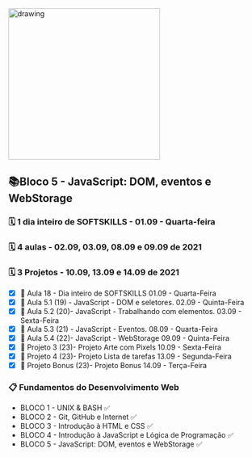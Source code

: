 <img src="https://user-images.githubusercontent.com/87394535/129942939-007fc304-2ac0-431d-b018-685951e5750f.png" alt="drawing" width="300"/>

## 📚Bloco 5 - JavaScript: DOM, eventos e WebStorage
### 🗓️ 1 dia inteiro de SOFTSKILLS - 01.09 - Quarta-feira
### 🗓️ 4 aulas - 02.09, 03.09, 08.09 e 09.09 de 2021
### 🗓️ 3 Projetos - 10.09, 13.09 e 14.09 de 2021
- [x] 📖 Aula 18 - Dia inteiro de SOFTSKILLS 01.09 - Quarta-Feira
- [x] 📖 Aula 5.1 (19) - JavaScript - DOM e seletores. 02.09 - Quinta-Feira
- [x] 📖 Aula 5.2 (20)- JavaScript - Trabalhando com elementos. 03.09 - Sexta-Feira
- [x] 📖 Aula 5.3 (21) - JavaScript - Eventos. 08.09 - Quarta-Feira
- [x] 📖 Aula 5.4 (22)- JavaScript - WebStorage 09.09 - Quinta-Feira
- [x] 📖 Projeto 3 (23)- Projeto Arte com Pixels 10.09 - Sexta-Feira
- [x] 📖 Projeto 4 (23)- Projeto Lista de tarefas 13.09 - Segunda-Feira
- [x] 📖 Projeto Bonus (23)- Projeto Bonus 14.09 - Terça-Feira

### 📋 Fundamentos do Desenvolvimento Web
- BLOCO 1 - UNIX & BASH  ✅
- BLOCO 2 - Git, GitHub e Internet ✅
- BLOCO 3 - Introdução à HTML e CSS ✅
- BLOCO 4 - Introdução à JavaScript e Lógica de Programação ✅
- BLOCO 5 - JavaScript: DOM, eventos e WebStorage ✅

